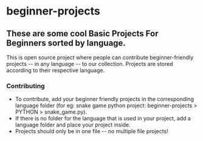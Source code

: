 # beginner-projects
## These are some cool Basic Projects For Beginners sorted by language.
This is open source project where people can contribute beginner-friendly projects -- in any language -- to our collection. Projects are stored according to their respective language.
### Contributing
- To contribute, add your beginner friendly projects in the corresponding language folder (for eg: snake game python project:
beginner-projects > PYTHON > snake_game.py).
- If there is no folder for the language that is used in your project, add a language folder and place your project inside.
- Projects should only be in one file -- no multiple file projects!


